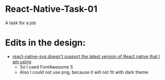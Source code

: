 # React-Native-Task-01

A task for a job

# Edits in the design:

- [react-native-svg doesn't support the latest version of React native that I am using](https://github.com/software-mansion/react-native-svg#supported-react-native-versions)
  - So I used FontAwesome 5
  - Also I could not use png, because it will not fit with dark theme
